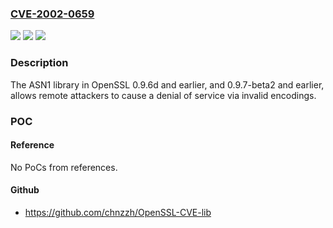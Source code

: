 ### [CVE-2002-0659](https://cve.mitre.org/cgi-bin/cvename.cgi?name=CVE-2002-0659)
![](https://img.shields.io/static/v1?label=Product&message=n%2Fa&color=blue)
![](https://img.shields.io/static/v1?label=Version&message=n%2Fa&color=blue)
![](https://img.shields.io/static/v1?label=Vulnerability&message=n%2Fa&color=brighgreen)

### Description

The ASN1 library in OpenSSL 0.9.6d and earlier, and 0.9.7-beta2 and earlier, allows remote attackers to cause a denial of service via invalid encodings.

### POC

#### Reference
No PoCs from references.

#### Github
- https://github.com/chnzzh/OpenSSL-CVE-lib


